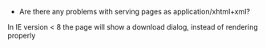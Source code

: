 * Are there any problems with serving pages as application/xhtml+xml?

In IE version < 8 the page will show a download dialog, instead of rendering properly

